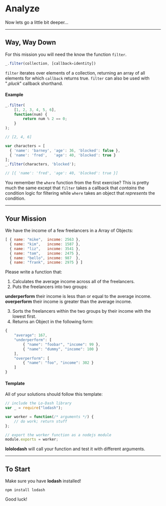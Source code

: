 # Analyze #
Now lets go a little bit deeper...
* * *
## Way, Way Down ##
For this mission you will need the know the function `filter`.
```js
_.filter(collection, [callback=identity])
```
`filter` iterates over elements of a collection, returning an
array of all elements for which `callback` returns true. `filter` can
also be used with "*.pluck*" callback shorthand.

#### Example ####
```js
_.filter(
    [1, 2, 3, 4, 5, 6],
    function(num) {
        return num % 2 == 0;
    }
);

// [2, 4, 6]

var characters = [
  { 'name': 'barney', 'age': 36, 'blocked': false },
  { 'name': 'fred',   'age': 40, 'blocked': true }
];
_.filter(characters, 'blocked');

// [{ 'name': 'fred', 'age': 40, 'blocked': true }]
```
You remember the `where` function from the first exercise? This
is pretty much the same except that `filter` takes a callback
that *contains* the condition logic for filtering while `where`
takes an object that *represents* the condition.
* * *
## Your Mission ##
We have the income of a few freelancers in a Array of Objects:
```js
[ { name: "mike",  income: 2563 },
  { name: "kim",   income: 1587 },
  { name: "liz",   income: 3541 },
  { name: "tom",   income: 2475 },
  { name: "bello", income: 987  },
  { name: "frank", income: 2975 } ]
```
Please write a function that:
1. Calculates the average income across all of the freelancers.
2. Puts the freelancers into two groups:

**underperform** their income is less than or equal to the average income.
**overperform** their income is greater than the average income.

3. Sorts the freelancers within the two groups by their income with the lowest first.
4. Returns an Object in the following form:  

```js
{
    "average": 167,
    "underperform": [
        { "name": "foobar", "income": 99 },
        { "name": "dummy", "income": 100 }
    ],
    "overperform": [
        { "name": "foo", "income": 302 }
    ]
}
```

#### Template ####
All of your solutions should follow this template:
```js
// include the Lo-Dash library
var _ = require("lodash");

var worker = function(/* arguments */) {
    // do work; return stuff
};

// export the worker function as a nodejs module
module.exports = worker;
```
**lololodash** will call your function and test it with different arguments.
* * *
## To Start ##
Make sure you have **lodash** installed!  
```
npm install lodash
```  
Good luck!
